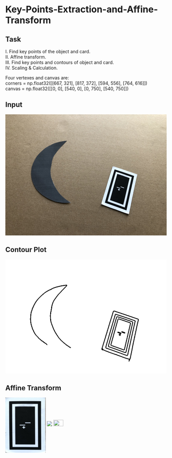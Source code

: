 # Key-Points-Extraction-and-Affine-Transform

## Task
I. Find key points of the object and card.  
II. Affine transform.  
III. Find key points and contours of object and card.  
IV. Scaling & Calculation.  


Four vertexes and canvas are:  
corners = np.float32([[667, 321], [817, 372], [594, 556], [764, 616]])  
canvas = np.float32([[0, 0], [540, 0], [0, 750], [540, 750]])  

## Input
![](https://github.com/Louis24/Key-Points-Extraction-and-Affine-Transform/blob/master/crescent.png)


## Contour Plot
![{:height="20%"，width="20%"}](https://github.com/Louis24/Key-Points-Extraction-and-Affine-Transform/blob/master/contour.png)


## Affine Transform
<img src="https://github.com/Louis24/Key-Points-Extraction-and-Affine-Transform/blob/master/affine.png" align="center" width="25%" height="25%"/>



<img src="https://img-blog.csdn.net/20151129213701642" height="5%" />
<img src="https://img-blog.csdn.net/20151129213701642" width="25%" height="25%" />
